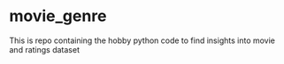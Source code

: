 # movie_genre
This is repo containing the hobby python code to find insights into movie and ratings dataset
